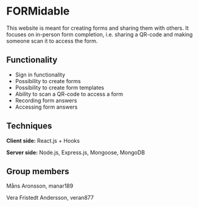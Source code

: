 # FORMidable

This website is meant for creating forms and sharing them with others. It focuses on in-person form completion, i.e. sharing a QR-code and making someone scan it to access the form. 

## Functionality

- Sign in functionality
- Possibility to create forms
- Possibility to create form templates
- Ability to scan a QR-code to access a form
- Recording form answers
- Accessing form answers

## Techniques

**Client side:** React.js + Hooks

**Server side:** Node.js, Express.js, Mongoose, MongoDB

## Group members

Måns Aronsson, manar189 

Vera Fristedt Andersson, veran877
